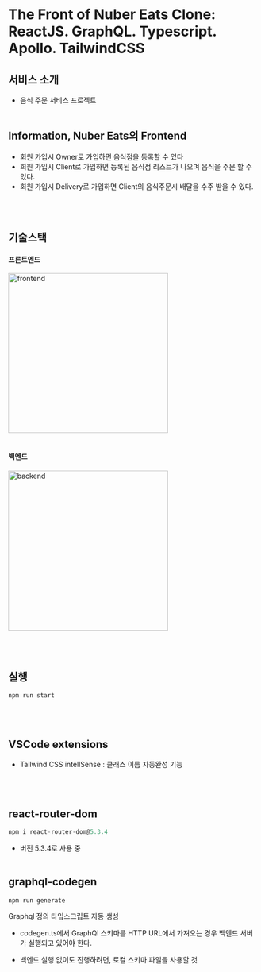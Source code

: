 # The Front of Nuber Eats Clone: ReactJS. GraphQL. Typescript. Apollo. TailwindCSS

## 서비스 소개

- 음식 주문 서비스 프로젝트
  <br/><br/>

## Information, Nuber Eats의 Frontend

- 회원 가입시 Owner로 가입하면 음식점을 등록할 수 있다
- 회원 가입시 Client로 가입하면 등록된 음식점 리스트가 나오며 음식을 주문 할 수 있다.
- 회원 가입시 Delivery로 가입하면 Client의 음식주문시 배달을 수주 받을 수 있다.

<br/><br/>

## 기술스택

#### 프론트엔드

<img width="322" alt="frontend" src="https://user-images.githubusercontent.com/30823551/208224199-257dff7b-0408-4969-8fd5-d79810920483.png">
<br/><br/>

#### 백엔드

<img width="322" alt="backend" src="https://user-images.githubusercontent.com/30823551/208224200-c565d857-918b-41a5-8940-a50f7a2b8ec9.png">

<br/><br/>

## 실행

```javascript
npm run start
```

<br/><br/>

## VSCode extensions

- Tailwind CSS intellSense : 클래스 이름 자동완성 기능

<br/><br/>

## react-router-dom

```javascript
npm i react-router-dom@5.3.4
```

- 버전 5.3.4로 사용 중
  <br/><br/>

## graphql-codegen

```javascript
npm run generate
```

Graphql 정의 타입스크립트 자동 생성

- codegen.ts에서 GraphQl 스키마를 HTTP URL에서 가져오는 경우 백엔드 서버가 실행되고 있어야 한다.

- 백엔드 실행 없이도 진행하려면, 로컬 스키마 파일을 사용할 것
  <br/><br/>
